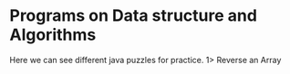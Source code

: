 # Programs on Data structure and Algorithms
Here we can see different java puzzles for practice.
1> Reverse an Array

